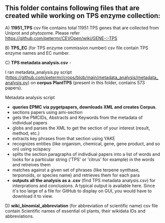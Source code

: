 ## This folder contains following files that are created while working on TPS enzyme collection:

A) **11951_TPS** csv file contains total 11951 TPS genes that are collected from Uniprot and phytozome. Please refer https://github.com/petermr/CEVOpen/wiki/GENE-:-TPS 

B) **TPS_EC** (for TPS enzyme commission number) csv file contain TPS enzyme names and EC number.

C) **TPS metadata analysis.csv** -
 
I ran metadata_analysis.py script (https://github.com/petermr/crops/blob/main/metadata_analysis/metadata_analysis.py) on **corpus PlantTPS** (present in this folder, contains 573 papers). 

Metadata analysis script 

- **queries EPMC via pygetpapers, downloads XML and creates Corpus**.
- sections papers using ami-section
- gets the PMCIDs, Abstracts and Keywords from the metadata of individual papers
- globs and parses the XML to get the section of your interest (result, method, etc.)
- extracts key phrases from that section using YAKE
- recognizes entities (like organism, chemical, gene, gene product, and so on) using scispacy
- splits the section paragraphs of indivdiual papers into a list of words and looks for a particular string ('TPS' or 'citrus' for example) in the words and retreives them
- matches against a given set of phrases (like terpene synthase, terponoids, or species name) and retrieves them for each para
- **outputs all the analysis as a .csv** (find TPS metadata analysis.csv) for interprations and conclusions. A typical output is available here. Since it's too large of a file for GitHub to display on GUI, you would   have to download it to view.

D) **wiki_binomial_abbreviation** (for abbreviation of scientific name) csv file contain Scientific names of essential oil plants, their wikidata IDs and abbreviations.
